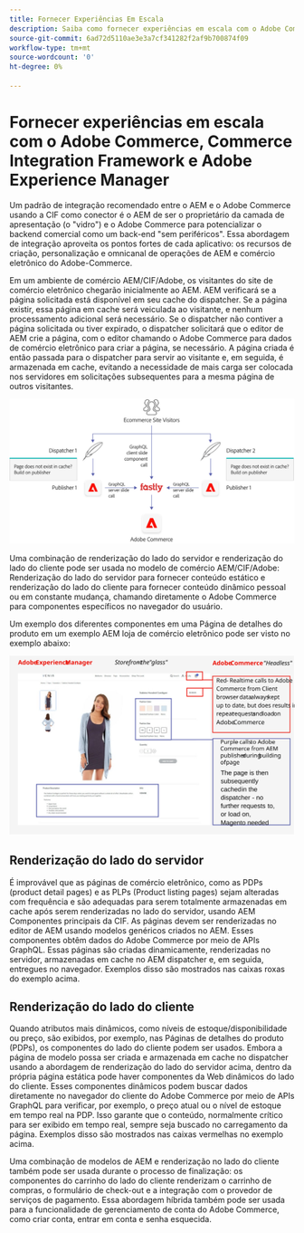 ```yaml
---
title: Fornecer Experiências Em Escala
description: Saiba como fornecer experiências em escala com o Adobe Commerce e o Adobe Experience Manager.
source-git-commit: 6ad72d5110ae3e3a7cf341282f2af9b700874f09
workflow-type: tm+mt
source-wordcount: '0'
ht-degree: 0%

---
```



# Fornecer experiências em escala com o Adobe Commerce, Commerce Integration Framework e Adobe Experience Manager

Um padrão de integração recomendado entre o AEM e o Adobe Commerce usando a CIF como conector é o AEM de ser o proprietário da camada de apresentação (o &quot;vidro&quot;) e o Adobe Commerce para potencializar o backend comercial como um back-end &quot;sem periféricos&quot;. Essa abordagem de integração aproveita os pontos fortes de cada aplicativo: os recursos de criação, personalização e omnicanal de operações de AEM e comércio eletrônico do Adobe-Commerce.

Em um ambiente de comércio AEM/CIF/Adobe, os visitantes do site de comércio eletrônico chegarão inicialmente ao AEM. AEM verificará se a página solicitada está disponível em seu cache do dispatcher. Se a página existir, essa página em cache será veiculada ao visitante, e nenhum processamento adicional será necessário. Se o dispatcher não contiver a página solicitada ou tiver expirado, o dispatcher solicitará que o editor de AEM crie a página, com o editor chamando o Adobe Commerce para dados de comércio eletrônico para criar a página, se necessário. A página criada é então passada para o dispatcher para servir ao visitante e, em seguida, é armazenada em cache, evitando a necessidade de mais carga ser colocada nos servidores em solicitações subsequentes para a mesma página de outros visitantes.

![Diagrama geral da arquitetura do Adobe Experience Manager e Adobe Commerce](../assets/commerce-at-scale/overview.png)

Uma combinação de renderização do lado do servidor e renderização do lado do cliente pode ser usada no modelo de comércio AEM/CIF/Adobe: Renderização do lado do servidor para fornecer conteúdo estático e renderização do lado do cliente para fornecer conteúdo dinâmico pessoal ou em constante mudança, chamando diretamente o Adobe Commerce para componentes específicos
no navegador do usuário.

Um exemplo dos diferentes componentes em uma Página de detalhes do produto em um exemplo AEM loja de comércio eletrônico pode ser visto no exemplo abaixo:

![Diagrama geral da arquitetura do Adobe Experience Manager e Adobe Commerce](../assets/commerce-at-scale/product-details-page.svg)

## Renderização do lado do servidor

É improvável que as páginas de comércio eletrônico, como as PDPs (product detail pages) e as PLPs (Product listing pages) sejam alteradas com frequência e são adequadas para serem totalmente armazenadas em cache após serem renderizadas no lado do servidor, usando AEM Componentes principais da CIF. As páginas devem ser renderizadas no editor de AEM usando modelos genéricos criados no AEM. Esses componentes obtêm dados do Adobe Commerce por meio de APIs GraphQL. Essas páginas são criadas dinamicamente, renderizadas no servidor, armazenadas em cache no AEM dispatcher e, em seguida, entregues no navegador. Exemplos disso são mostrados nas caixas roxas do exemplo acima.

## Renderização do lado do cliente

Quando atributos mais dinâmicos, como níveis de estoque/disponibilidade ou preço, são exibidos, por exemplo, nas Páginas de detalhes do produto (PDPs), os componentes do lado do cliente podem ser usados. Embora a página de modelo possa ser criada e armazenada em cache no dispatcher usando a abordagem de renderização do lado do servidor acima, dentro da própria página estática pode haver componentes da Web dinâmicos do lado do cliente. Esses componentes dinâmicos podem buscar dados diretamente no navegador do cliente do Adobe Commerce por meio de APIs GraphQL para verificar, por exemplo, o preço atual ou o nível de estoque em tempo real na PDP. Isso garante que o conteúdo, normalmente crítico para ser exibido em tempo real, sempre seja buscado no carregamento da página. Exemplos disso são mostrados nas caixas vermelhas no exemplo acima.

Uma combinação de modelos de AEM e renderização no lado do cliente também pode ser usada durante o processo de finalização: os componentes do carrinho do lado do cliente renderizam o carrinho de compras, o formulário de check-out e a integração com o provedor de serviços de pagamento. Essa abordagem híbrida também pode ser usada para a funcionalidade de gerenciamento de conta do Adobe Commerce, como criar conta, entrar em conta e senha esquecida.
